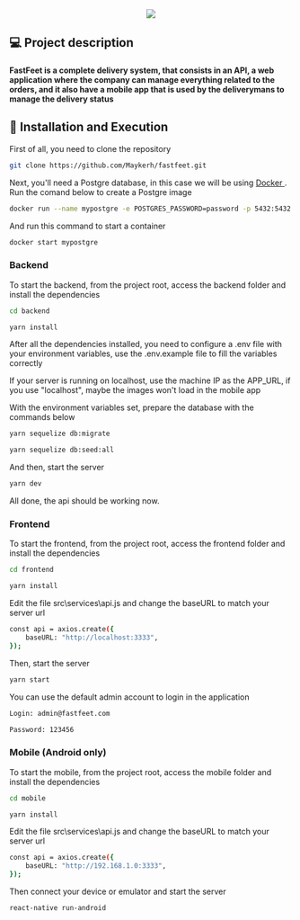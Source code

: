 <div align="center">
    <img src="https://raw.githubusercontent.com/Maykerh/gostackdesafiofinal/master/mobile/src/assets/fastfeet-logo%402x.png" />
</div>

## :computer: Project description

<h4>
   FastFeet is a complete delivery system, that consists in an API, a web application where the company can manage everything related to the orders, and it also have a mobile app that is used by the deliverymans to manage the delivery status 
</h4>

## :floppy_disk: Installation and Execution

First of all, you need to clone the repository

```bash
git clone https://github.com/Maykerh/fastfeet.git
```

Next, you'll need a Postgre database, in this case we will be using <a href="https://www.docker.com/get-started" target="_blank" >
  Docker
</a>. Run the comand below to create a Postgre image

```bash
docker run --name mypostgre -e POSTGRES_PASSWORD=password -p 5432:5432 -d postgres
```

And run this command to start a container
```bash
docker start mypostgre
```

### Backend

To start the backend, from the project root, access the backend folder and install the dependencies

```bash
cd backend

yarn install
```

After all the dependencies installed, you need to configure a .env file with your environment variables,  use the .env.example file to fill the variables correctly

If your server is running on localhost, use the machine IP as the APP_URL, if you use "localhost", maybe the images won't load in the mobile app

With the environment variables set, prepare the database with the commands below

```bash
yarn sequelize db:migrate

yarn sequelize db:seed:all
```

And then, start the server

```bash
yarn dev
```

All done, the api should be working now.

### Frontend

To start the frontend, from the project root, access the frontend folder and install the dependencies

```bash
cd frontend

yarn install
```
Edit the file src\services\api.js and change the baseURL to match your server url

```bash
const api = axios.create({
    baseURL: "http://localhost:3333",
});
```

Then, start the server

```bash
yarn start
```

You can use the default admin account to login in the application

```bash
Login: admin@fastfeet.com

Password: 123456
```

### Mobile (Android only)

To start the mobile, from the project root, access the mobile folder and install the dependencies

```bash
cd mobile

yarn install
```

Edit the file src\services\api.js and change the baseURL to match your server url

```bash
const api = axios.create({
    baseURL: "http://192.168.1.0:3333",
});
```

Then connect your device or emulator and start the server 

```bash
react-native run-android
```

